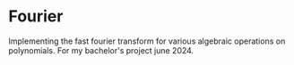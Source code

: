 # Fourier

Implementing the fast fourier transform
for various algebraic operations on polynomials. 
For my bachelor's project june 2024.
